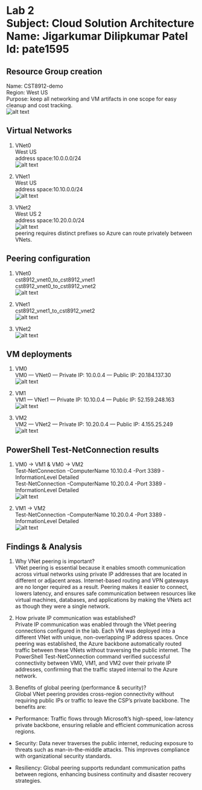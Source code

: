 # Lab 2 <br> Subject: Cloud Solution Architecture  <br> Name: Jigarkumar Dilipkumar Patel <br> Id: pate1595


## Resource Group creation
Name: CST8912-demo<br>
Region: West US<br>
Purpose: keep all networking and VM artifacts in one scope for easy cleanup and cost tracking.<br>
![alt text](lab2%20photos/1.png)

## Virtual Networks
1) VNet0<br>
West US<br>
address space:10.0.0.0/24<br>
![alt text](lab2%20photos/2.png)

2) VNet1<br>
West US<br>
address space:10.10.0.0/24<br>
![alt text](lab2%20photos/4.png)

3) VNet2<br>
West US 2<br>
address space:10.20.0.0/24<br>
![alt text](lab2%20photos/6.png)<br>
peering requires distinct prefixes so Azure can route privately between VNets.

## Peering configuration 
1) VNet0<br>
cst8912_vnet0_to_cst8912_vnet1<br>
cst8912_vnet0_to_cst8912_vnet2<br>
![alt text](lab2%20photos/3.png)

2) VNet1<br>
cst8912_vnet1_to_cst8912_vnet2<br>
![alt text](lab2%20photos/5.png)

3) VNet2  <br>
![alt text](lab2%20photos/7.png)<br>

## VM deployments<br>
1) VM0  <br>
VM0 — VNet0 — Private IP: 10.0.0.4 — Public IP: 20.184.137.30<br>
![alt text](lab2%20photos/8.png)

2) VM1  <br>
VM1 — VNet1 — Private IP: 10.10.0.4 — Public IP: 52.159.248.163<br>
![alt text](lab2%20photos/9.png)

3) VM2  <br>
VM2 — VNet2 — Private IP: 10.20.0.4 — Public IP: 4.155.25.249<br>
![alt text](lab2%20photos/10.png)

## PowerShell Test-NetConnection results<br>
1) VM0 → VM1 & VM0 → VM2<br>
Test-NetConnection -ComputerName 10.10.0.4 -Port 3389 -InformationLevel Detailed<br>
Test-NetConnection -ComputerName 10.20.0.4 -Port 3389 -InformationLevel Detailed<br>
![alt text](lab2%20photos/11.png)

2) VM1 → VM2<br>
Test-NetConnection -ComputerName 10.20.0.4 -Port 3389 -InformationLevel Detailed<br>
![alt text](lab2%20photos/12.png)


## Findings & Analysis

1. Why VNet peering is important?<br>
VNet peering is essential because it enables smooth communication across virtual networks using private IP addresses that are located in different or adjacent areas. Internet-based routing and VPN gateways are no longer required as a result. Peering makes it easier to connect, lowers latency, and ensures safe communication between resources like virtual machines, databases, and applications by making the VNets act as though they were a single network.

2. How private IP communication was established? <br>
Private IP communication was enabled through the VNet peering connections configured in the lab. Each VM was deployed into a different VNet with unique, non-overlapping IP address spaces. Once peering was established, the Azure backbone automatically routed traffic between these VNets without traversing the public internet. The PowerShell Test-NetConnection command verified successful connectivity between VM0, VM1, and VM2 over their private IP addresses, confirming that the traffic stayed internal to the Azure network.

3. Benefits of global peering (performance & security)?<br>
Global VNet peering provides cross-region connectivity without requiring public IPs or traffic to leave the CSP’s private backbone. The benefits are:

- Performance: Traffic flows through Microsoft’s high-speed, low-latency private backbone, ensuring reliable and efficient communication across regions.

- Security: Data never traverses the public internet, reducing exposure to threats such as man-in-the-middle attacks. This improves compliance with organizational security standards.


- Resiliency: Global peering supports redundant communication paths between regions, enhancing business continuity and disaster recovery strategies.




